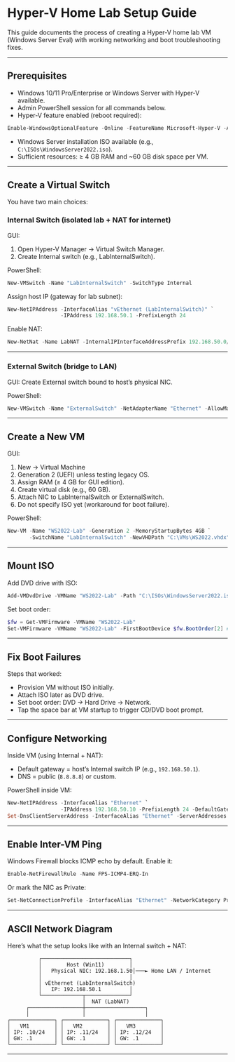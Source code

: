# Hyper-V Home Lab Setup Guide

This guide documents the process of creating a Hyper-V home lab VM (Windows Server Eval) with working networking and boot troubleshooting fixes.

---

## Prerequisites

- Windows 10/11 Pro/Enterprise or Windows Server with Hyper‑V available.
- Admin PowerShell session for all commands below.
- Hyper‑V feature enabled (reboot required):

```powershell
Enable-WindowsOptionalFeature -Online -FeatureName Microsoft-Hyper-V -All
```

- Windows Server installation ISO available (e.g., `C:\ISOs\WindowsServer2022.iso`).
- Sufficient resources: ≥ 4 GB RAM and ~60 GB disk space per VM.

---

## Create a Virtual Switch

You have two main choices:

### Internal Switch (isolated lab + NAT for internet)

GUI:

 1. Open Hyper-V Manager → Virtual Switch Manager.
 2. Create Internal switch (e.g., LabInternalSwitch).

PowerShell:

```powershell
New-VMSwitch -Name "LabInternalSwitch" -SwitchType Internal
```

Assign host IP (gateway for lab subnet):

```powershell
New-NetIPAddress -InterfaceAlias "vEthernet (LabInternalSwitch)" `
                 -IPAddress 192.168.50.1 -PrefixLength 24
```

Enable NAT:

```powershell
New-NetNat -Name LabNAT -InternalIPInterfaceAddressPrefix 192.168.50.0/24
```

---

### External Switch (bridge to LAN)

GUI: Create External switch bound to host’s physical NIC.

PowerShell:

```powershell
New-VMSwitch -Name "ExternalSwitch" -NetAdapterName "Ethernet" -AllowManagementOS $true
```

---

## Create a New VM

GUI:

 1. New → Virtual Machine
 2. Generation 2 (UEFI) unless testing legacy OS.
 3. Assign RAM (≥ 4 GB for GUI edition).
 4. Create virtual disk (e.g., 60 GB).
 5. Attach NIC to LabInternalSwitch or ExternalSwitch.
 6. Do not specify ISO yet (workaround for boot failure).

PowerShell:

```powershell
New-VM -Name "WS2022-Lab" -Generation 2 -MemoryStartupBytes 4GB `
       -SwitchName "LabInternalSwitch" -NewVHDPath "C:\VMs\WS2022.vhdx" -NewVHDSizeBytes 60GB
```

---

## Mount ISO

Add DVD drive with ISO:

```powershell
Add-VMDvdDrive -VMName "WS2022-Lab" -Path "C:\ISOs\WindowsServer2022.iso"
```

Set boot order:

```powershell
$fw = Get-VMFirmware -VMName "WS2022-Lab"
Set-VMFirmware -VMName "WS2022-Lab" -FirstBootDevice $fw.BootOrder[2] # DVD first
```

---

## Fix Boot Failures

Steps that worked:

- Provision VM without ISO initially.
- Attach ISO later as DVD drive.
- Set boot order: DVD → Hard Drive → Network.
- Tap the space bar at VM startup to trigger CD/DVD boot prompt.

---

## Configure Networking

Inside VM (using Internal + NAT):

- Default gateway = host’s Internal switch IP (e.g., `192.168.50.1`).
- DNS = public (`8.8.8.8`) or custom.

PowerShell inside VM:

```powershell
New-NetIPAddress -InterfaceAlias "Ethernet" `
                 -IPAddress 192.168.50.10 -PrefixLength 24 -DefaultGateway 192.168.50.1
Set-DnsClientServerAddress -InterfaceAlias "Ethernet" -ServerAddresses 8.8.8.8
```

---

## Enable Inter-VM Ping

Windows Firewall blocks ICMP echo by default. Enable it:

```powershell
Enable-NetFirewallRule -Name FPS-ICMP4-ERQ-In
```

Or mark the NIC as Private:

```powershell
Set-NetConnectionProfile -InterfaceAlias "Ethernet" -NetworkCategory Private
```

---

## ASCII Network Diagram

Here’s what the setup looks like with an Internal switch + NAT:

```
          ┌────────────────────────────┐
          │        Host (Win11)        │
          │   Physical NIC: 192.168.1.50│───► Home LAN / Internet
          │                            │
          │ vEthernet (LabInternalSwitch)
          │   IP: 192.168.50.1         │
          └─────────────┬──────────────┘
                        │  NAT (LabNAT)
      ┌─────────────────┼───────────────────┐
      │                 │                   │
┌──────────────┐ ┌──────────────┐ ┌──────────────┐
│   VM1        │ │   VM2        │ │   VM3        │
│ IP: .10/24   │ │ IP: .11/24   │ │ IP: .12/24   │
│ GW: .1       │ │ GW: .1       │ │ GW: .1       │
└──────────────┘ └──────────────┘ └──────────────┘
```

---
